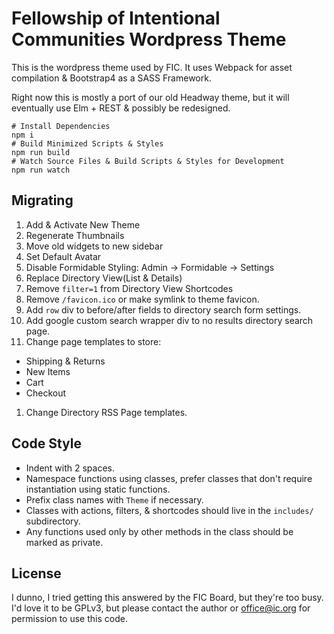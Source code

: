 # Fellowship of Intentional Communities Wordpress Theme

This is the wordpress theme used by FIC. It uses Webpack for asset compilation
& Bootstrap4 as a SASS Framework.

Right now this is mostly a port of our old Headway theme, but it will
eventually use Elm + REST & possibly be redesigned.

```
# Install Dependencies
npm i
# Build Minimized Scripts & Styles
npm run build
# Watch Source Files & Build Scripts & Styles for Development
npm run watch
```


## Migrating

1. Add & Activate New Theme
1. Regenerate Thumbnails
1. Move old widgets to new sidebar
1. Set Default Avatar
1. Disable Formidable Styling: Admin -> Formidable -> Settings
1. Replace Directory View(List & Details)
1. Remove `filter=1` from Directory View Shortcodes
1. Remove `/favicon.ico` or make symlink to theme favicon.
1. Add `row` div to before/after fields to directory search form settings.
1. Add google custom search wrapper div to no results directory search page.
1. Change page templates to store:
  * Shipping & Returns
  * New Items
  * Cart
  * Checkout
1. Change Directory RSS Page templates.


## Code Style

* Indent with 2 spaces.
* Namespace functions using classes, prefer classes that don't require
  instantiation using static functions.
* Prefix class names with `Theme` if necessary.
* Classes with actions, filters, & shortcodes should live in the `includes/`
  subdirectory.
* Any functions used only by other methods in the class should be marked as
  private.


## License

I dunno, I tried getting this answered by the FIC Board, but they're too busy.
I'd love it to be GPLv3, but please contact the author or office@ic.org for
permission to use this code.
